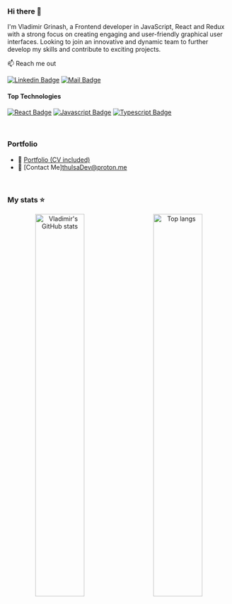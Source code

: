 ### Hi there 👋

I'm Vladimir Grinash, a Frontend developer in JavaScript, React and Redux with a strong focus on creating engaging and user-friendly graphical user interfaces. Looking to join an innovative and dynamic team to further develop my skills and contribute to exciting projects.

📫 Reach me out

[![Linkedin Badge](https://img.shields.io/badge/-Vladimir_Grinash-0e76a8?style=flat&labelColor=0e76a8&logo=linkedin&logoColor=white)](https://www.linkedin.com/in/vladimir-grinash-8384052a0/) 
[![Mail Badge](https://img.shields.io/badge/-Vladimir_Grinash-c0392b?style=flat&labelColor=c0392b&logo=gmail&logoColor=white)](mailto:n.thulsaDev@proton.me)

#### Top Technologies

[![React Badge](https://img.shields.io/badge/-React-61DBFB?style=for-the-badge&labelColor=black&logo=react&logoColor=61DBFB)](#) [![Javascript Badge](https://img.shields.io/badge/-Javascript-F0DB4F?style=for-the-badge&labelColor=black&logo=javascript&logoColor=F0DB4F)](#) [![Typescript Badge](https://img.shields.io/badge/-Typescript-007acc?style=for-the-badge&labelColor=black&logo=typescript&logoColor=007acc)](#)

<br/>

### Portfolio
- :paperclip: [Portfolio (CV included)](https://portfolio-omega-lime-67.vercel.app/)
- :email: [Contact Me]thulsaDev@proton.me
<br/>

### My stats ⭐

<div align="center">
<img align="left" width="47%" alt="Vladimir's GitHub stats"  src="https://github-readme-stats.vercel.app/api?username=ThulsaDoom252&show_icons=true&theme=transparent"/>
<img align="right" width="47%" alt="Top langs" src="https://github-readme-stats.vercel.app/api/top-langs/?username=ThulsaDoom252&layout=compact&&langs_count=8"/>
</div>
